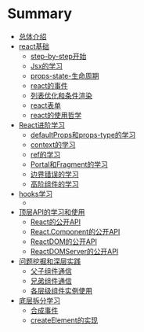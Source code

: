 # Summary

* [总体介绍](README.md)
* [react基础](src/base/readme.md)
    * [step-by-step开始](src/base/step.md)
    * [Jsx的学习](src/base/jsx.md)
    * [props-state-生命周期](src/base/propsState.md)
    * [react的事件](src/base/event.md)
    * [列表优化和条件渲染](src/base/listKey.md)
    * [react表单](src/base/form.md)
    * [react的使用哲学](src/base/use.md)
* [React进阶学习](advance/readme.md)
    * [defaultProps和props-type的学习](advance/typescript.md)
    * [context的学习](advance/typescript.md)
    * [ref的学习](advance/typescript.md)
    * [Portal和Fragment的学习](advance/typescript.md)
    * [边界错误的学习](advance/typescript.md)
    * [高阶组件的学习](advance/typescript.md)
* [hooks学习](hooks/readme.md)
    * [](hooks/readme.md)
* [顶层API的学习和使用](api/readme.md)
    * [React的公开API]()
    * [React.Component的公开API]()
    * [ReactDOM的公开API]()
    * [ReactDOMServer的公开API]()
* [问题挖掘和深层实践](practice/readme.md)
    * [父子组件通信]()
    * [兄弟组件通信]()
    * [各层级组件实例使用]()
* [底层拆分学习](sourcecode/readme.md)
    * [合成事件]()
    * [createElement的实现]()

